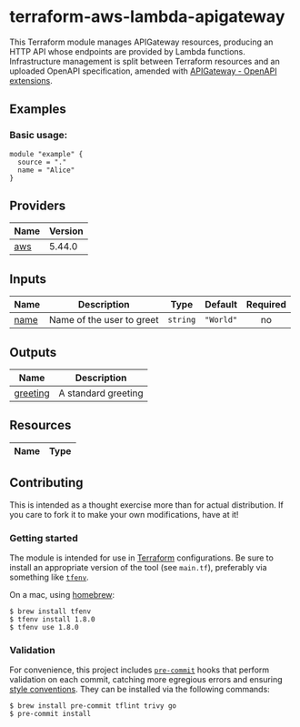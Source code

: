 # terraform-aws-lambda-apigateway

This Terraform module manages APIGateway resources, producing an HTTP API whose
endpoints are provided by Lambda functions. Infrastructure management is split 
between Terraform resources and an uploaded OpenAPI specification, amended with
[APIGateway - OpenAPI extensions](https://docs.aws.amazon.com/apigateway/latest/developerguide/api-gateway-swagger-extensions.html). 

## Examples

### Basic usage:

```hcl
module "example" {
  source = "."
  name = "Alice"
}
```

<!-- BEGIN_TF_DOCS -->
## Providers

| Name | Version |
|------|---------|
| <a name="provider_aws"></a> [aws](#provider\_aws) | 5.44.0 |

## Inputs

| Name | Description | Type | Default | Required |
|------|-------------|------|---------|:--------:|
| <a name="input_name"></a> [name](#input\_name) | Name of the user to greet | `string` | `"World"` | no |

## Outputs

| Name | Description |
|------|-------------|
| <a name="output_greeting"></a> [greeting](#output\_greeting) | A standard greeting |

## Resources

| Name | Type |
|------|------|
<!-- END_TF_DOCS -->

## Contributing

This is intended as a thought exercise more than for actual distribution. If you care to fork it
to make your own modifications, have at it!

### Getting started

The module is intended for use in [Terraform](https://www.terraform.io/) configurations. Be sure
to install an appropriate version of the tool (see `main.tf`), preferably via something like
[`tfenv`](https://github.com/tfutils/tfenv).

On a mac, using [homebrew](https://brew.sh/):

```shell
$ brew install tfenv
$ tfenv install 1.8.0
$ tfenv use 1.8.0
```

### Validation

For convenience, this project includes [`pre-commit`](https://pre-commit.com) hooks that perform
validation on each commit, catching more egregious errors and ensuring
[style conventions](https://developer.hashicorp.com/terraform/language/syntax/style). They can
be installed via the following commands:

```shell
$ brew install pre-commit tflint trivy go
$ pre-commit install
```